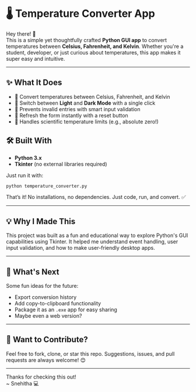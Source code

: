 
# 🌡️ Temperature Converter App

Hey there! 👋  
This is a simple yet thoughtfully crafted **Python GUI app** to convert temperatures between **Celsius, Fahrenheit, and Kelvin**. Whether you're a student, developer, or just curious about temperatures, this app makes it super easy and intuitive.

---

## ✨ What It Does

- 🔁 Convert temperatures between Celsius, Fahrenheit, and Kelvin
- 🎨 Switch between **Light** and **Dark Mode** with a single click
- 🚫 Prevents invalid entries with smart input validation
- 🔄 Refresh the form instantly with a reset button
- 📏 Handles scientific temperature limits (e.g., absolute zero!)
## 🛠️ Built With

- **Python 3.x**
- **Tkinter** (no external libraries required)

Just run it with:

```bash
python temperature_converter.py
```

That’s it! No installations, no dependencies. Just code, run, and convert. ✅

---

## 💡 Why I Made This

This project was built as a fun and educational way to explore Python's GUI capabilities using Tkinter. It helped me understand event handling, user input validation, and how to make user-friendly desktop apps.

---

## 🚀 What's Next

Some fun ideas for the future:
- Export conversion history
- Add copy-to-clipboard functionality
- Package it as an `.exe` app for easy sharing
- Maybe even a web version?

---

## 🤝 Want to Contribute?

Feel free to fork, clone, or star this repo. Suggestions, issues, and pull requests are always welcome! 😊

---

Thanks for checking this out!  
~ Snehitha 💻
